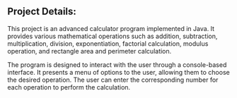 ## Project Details:
This project is an advanced calculator program implemented in Java. It provides various mathematical operations such as addition, subtraction, multiplication, division, exponentiation, factorial calculation, modulus operation, and rectangle area and perimeter calculation.

The program is designed to interact with the user through a console-based interface. It presents a menu of options to the user, allowing them to choose the desired operation. The user can enter the corresponding number for each operation to perform the calculation.
